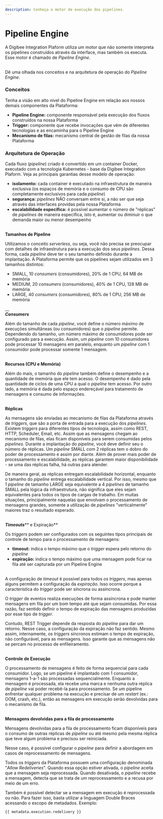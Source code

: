 ```yaml
---
description: Conheça o motor de execução dos pipelines.
---
```


# Pipeline Engine

A Digibee Integration Plaform utiliza um motor que não somente interpreta os pipelines construídos através da interface, mas também os executa. Esse motor é chamado de _Pipeline Engine_.&#x20;

&#x20;              \
Dê uma olhada nos conceitos e na arquitetura de operação do _Pipeline Engine_.         &#x20;

### Conceitos <a href="#conceitos" id="conceitos"></a>

Tenha a visão em alto nível do Pipeline Engine em relação aos nossos demais componentes da Plataforma:

* **Pipeline Engine:** componente responsável pela execução dos fluxos construídos na nossa Plataforma&#x20;
* **Trigger:** componente que recebe invocações que vêm de diferentes tecnologias e as encaminha para o Pipeline Engine
* **Mecanismo de filas:** mecanismo central de gestão de filas da nossa Plataforma&#x20;

&#x20;                         &#x20;

### Arquitetura de Operação <a href="#arquitetura-de-operao" id="arquitetura-de-operao"></a>

Cada fluxo (_pipeline_) criado é convertido em um container Docker, executado com a tecnologia Kubernetes - base da Digibee Integration Plaform. Veja as principais garantias desse modelo de operação:

* **isolamento:** cada container é executado na infraestrutura de maneira exclusiva (os espaços de memória e o consumo de CPU são completamente exclusivos para cada _pipeline_)
* **segurança:** _pipelines_ NÃO conversam entre si, a não ser que seja através das interfaces providas pela nossa Plataforma
* **escalabilidade específica:** é possível aumentar o número de "réplicas" de _pipelines_ de maneira específica, isto é, aumentar ou diminuir o que demanda maior ou menor desempenho

&#x20;                              \
**Tamanhos de Pipeline**

Utilizamos o conceito _serverless_, ou seja, você não precisa se preocupar com detalhes de infraestrutura para a execução dos seus _pipelines_. Dessa forma, cada _pipeline_ deve ter o seu tamanho definido durante a implantação. A Plataforma permite que os pipelines sejam utilizados em 3 tamanhos distintos:

* SMALL, 10 _consumers_ (consumidores), 20% de 1 CPU, 64 MB de memória
* MEDIUM, 20 _consumers_ (consumidores), 40% de 1 CPU, 128 MB de memória
* LARGE, 40 _consumers_ (consumidores), 80% de 1 CPU, 256 MB de memória

&#x20;                              __                               \
_**Consumers**_

Além do tamanho de cada _pipeline_, você define o número máximo de execuções simultâneas (ou consumidores) que o _pipeline_ permite. Dependendo do tamanho, um número máximo de consumidores pode ser configurado para a execução. Assim, um _pipeline_ com 10 consumidores pode processar 10 mensagens em paralelo, enquanto um _pipeline_ com 1 consumidor pode processar somente 1 mensagem.

&#x20;                            \
**Recursos (CPU e Memória)**

Além do mais, o tamanho do _pipeline_ também define o desempenho e a quantidade de memória que ele tem acesso. O desempenho é dado pela quantidade de ciclos de uma CPU a qual o _pipeline_ tem acesso. Por outro lado, a memória é dada pelo espaço endereçável para tratamento de mensagens e consumo de informações.

&#x20;                          \
**Réplicas**

As mensagens são enviadas ao mecanismo de filas da Plataforma através de _triggers_, que são a porta de entrada para a execução dos _pipelines_. Existem _triggers_ para diferentes tipos de tecnologia, assim como REST, HTTP, Scheduler, Email, etc. Assim que as mensagens chegam ao mecanismo de filas, elas ficam disponíveis para serem consumidas pelos _pipelines_. Durante a implantação do _pipeline_, você deve definir seu o número de réplicas. Um _pipeline_ SMALL com 2 réplicas tem o dobro do poder de processamento e assim por diante. Além de prover mais poder de processamento e escalabilidade, as réplicas garantem maior disponibilidade - se uma das réplicas falha, há outras para atender.&#x20;

De maneira geral, as réplicas entregam escalabilidade horizontal, enquanto o tamanho do _pipeline_ entrega escalabilidade vertical. Por isso, mesmo que 1 _pipeline_ de tamanho LARGE seja equivalente a 4 _pipelines_ de tamanho SMALL pela lógica da infraestrutura, não significa que eles sejam equivalentes para todos os tipos de cargas de trabalho. Em muitas situações, principalmente naquelas que envolvam o processamento de mensagens grandes, somente a utilização de _pipelines_ "verticalmente" maiores traz o resultado esperado.&#x20;

&#x20;                              \
_**Timeouts**_** e Expiração**

Os _triggers_ podem ser configurados com os seguintes tipos principais de controle de tempo para o processamento de mensagens:

* **timeout:** indica o tempo máximo que o _trigger_ espera pelo retorno do _pipeline_
* **expiração:** indica o tempo máximo que uma mensagem pode ficar na fila até ser capturada por um Pipeline Engine

&#x20;                                          \
A configuração de _timeout_ é possível para todos os _triggers_, mas apenas alguns permitem a configuração da _expiração_. Isso ocorre porque a característica do _trigger_ pode ser síncrona ou assíncrona.

O _trigger_ de eventos realiza execuções de forma assíncrona e pode manter mensagens em fila por um bom tempo até que sejam consumidas. Por essa razão, faz sentido definir o tempo de expiração das mensagens produzidas por esse tipo de _trigger_.

Contudo, REST Trigger depende da resposta do _pipeline_ para dar um retorno. Nesse caso, a configuração da expiração não faz sentido. Mesmo assim, internamente, os _triggers_ síncronos estimam o tempo de expiração, não configurável, para as mensagens. Isso garante que as mensagens não se percam no processo de enfileiramento.&#x20;

&#x20;                          \
**Controle de Execução**

O processamento de mensagens é feito de forma sequencial para cada consumidor. Logo, se um pipeline é implantado com 1 consumidor, mensagens 1-a-1 são processadas sequencialmente. Enquanto a mensagem é processada, ela recebe uma marca e nenhuma outra réplica de _pipeline_ vai poder recebê-la para processamento. Se um pipeline enfrentar qualquer problema na execução e precisar de um _restart_ (ex.: OOM, crash, etc.), então as mensagens em execução serão devolvidas para o mecanismo de fila.

&#x20;                              \
**Mensagens devolvidas para a fila de processamento**

Mensagens devolvidas para a fila de processamento ficam disponíveis para o consumo de outras réplicas de _pipeline_ ou até mesmo pela mesma réplica que teve algum problema e precisou ser reiniciada.&#x20;

Nesse caso, é possível configurar o _pipeline_ para definir a abordagem em casos de reprocessamento de mensagens.&#x20;

Todos os _triggers_ da Plataforma possuem uma configuração denominada "_Allow Redeliveries_". Quando essa opção estiver ativada, o _pipeline_ aceita que a mensagem seja reprocessada. Quando desativada, o _pipeline_ recebe a mensagem, detecta que se trata de um reprocessamento e a recusa por meio de um erro.

Também é possível detectar se a mensagem em execução é reprocessada ou não. Para fazer isso, basta utilizar a linguagem Double Braces acessando o escopo de metadados. Exemplo:&#x20;

```
{{ metadata.execution.redelivery }} 
```
